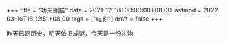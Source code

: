 +++
title = "功夫熊猫"
date = 2021-12-18T00:00:00+08:00
lastmod = 2022-03-16T18:12:51+08:00
tags = ["电影"]
draft = false
+++

昨天已是历史，明天依旧成谜，今天是一份礼物
